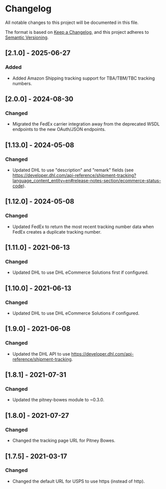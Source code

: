 # Changelog
All notable changes to this project will be documented in this file.

The format is based on [Keep a Changelog](https://keepachangelog.com/en/1.0.0/),
and this project adheres to [Semantic Versioning](https://semver.org/spec/v2.0.0.html).

## [2.1.0] - 2025-06-27
### Added
- Added Amazon Shipping tracking support for TBA/TBM/TBC tracking numbers.

## [2.0.0] - 2024-08-30
### Changed
- Migrated the FedEx carrier integration away from the deprecated WSDL endpoints to the new OAuth/JSON endpoints.

## [1.13.0] - 2024-05-08
### Changed
- Updated DHL to use "description" and "remark" fields (see https://developer.dhl.com/api-reference/shipment-tracking?language_content_entity=en#release-notes-section/ecommerce-status-code).

## [1.12.0] - 2024-05-08
### Changed
- Updated FedEx to return the most recent tracking number data when FedEx creates a duplicate tracking number.

## [1.11.0] - 2021-06-13
### Changed
- Updated DHL to use DHL eCommerce Solutions first if configured.

## [1.10.0] - 2021-06-13
### Changed
- Updated DHL to use DHL eCommerce Solutions if configured.

## [1.9.0] - 2021-06-08
### Changed
- Updated the DHL API to use https://developer.dhl.com/api-reference/shipment-tracking.

## [1.8.1] - 2021-07-31
### Changed
- Updated the pitney-bowes module to ~0.3.0.

## [1.8.0] - 2021-07-27
### Changed
- Changed the tracking page URL for Pitney Bowes.

## [1.7.5] - 2021-03-17
### Changed
- Changed the default URL for USPS to use https (instead of http).
